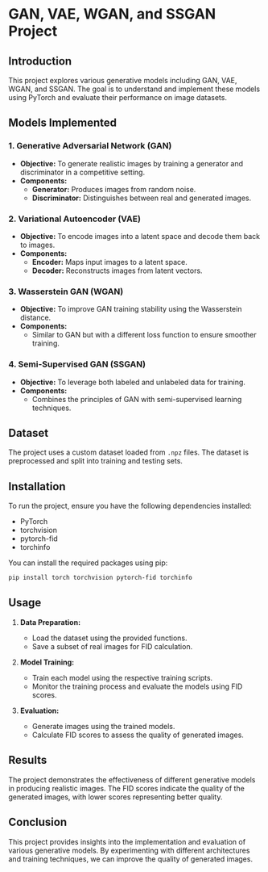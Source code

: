 # GAN, VAE, WGAN, and SSGAN Project

## Introduction

This project explores various generative models including GAN, VAE, WGAN, and SSGAN. The goal is to understand and implement these models using PyTorch and evaluate their performance on image datasets.

## Models Implemented

### 1. Generative Adversarial Network (GAN)
- **Objective:** To generate realistic images by training a generator and discriminator in a competitive setting.
- **Components:**
  - **Generator:** Produces images from random noise.
  - **Discriminator:** Distinguishes between real and generated images.

### 2. Variational Autoencoder (VAE)
- **Objective:** To encode images into a latent space and decode them back to images.
- **Components:**
  - **Encoder:** Maps input images to a latent space.
  - **Decoder:** Reconstructs images from latent vectors.

### 3. Wasserstein GAN (WGAN)
- **Objective:** To improve GAN training stability using the Wasserstein distance.
- **Components:**
  - Similar to GAN but with a different loss function to ensure smoother training.

### 4. Semi-Supervised GAN (SSGAN)
- **Objective:** To leverage both labeled and unlabeled data for training.
- **Components:**
  - Combines the principles of GAN with semi-supervised learning techniques.

## Dataset

The project uses a custom dataset loaded from `.npz` files. The dataset is preprocessed and split into training and testing sets.

## Installation

To run the project, ensure you have the following dependencies installed:
- PyTorch
- torchvision
- pytorch-fid
- torchinfo

You can install the required packages using pip:
```bash
pip install torch torchvision pytorch-fid torchinfo
```

## Usage

1. **Data Preparation:**
   - Load the dataset using the provided functions.
   - Save a subset of real images for FID calculation.

2. **Model Training:**
   - Train each model using the respective training scripts.
   - Monitor the training process and evaluate the models using FID scores.

3. **Evaluation:**
   - Generate images using the trained models.
   - Calculate FID scores to assess the quality of generated images.

## Results

The project demonstrates the effectiveness of different generative models in producing realistic images. The FID scores indicate the quality of the generated images, with lower scores representing better quality.

## Conclusion

This project provides insights into the implementation and evaluation of various generative models. By experimenting with different architectures and training techniques, we can improve the quality of generated images.
